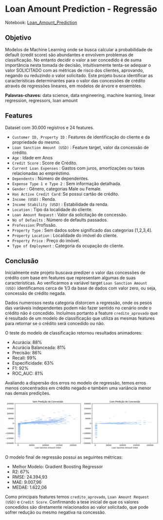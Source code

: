 # Loan Amount Prediction - Regressão

Notebook: [Loan_Amount_Prediction](https://github.com/fayoshida/data-science/blob/main/Loan_Amount_Predicton/Loan_Amount_Prediction.ipynb)

## Objetivo
Modelos de Machine Learning onde se busca calcular a probabilidade de default (credit score) são abundantes e envolvem problemas de classificação. No entanto decidir o valor a ser concedido é de suma importância nesta tomada de decisão, intuitivamente tenta-se adequar o valor SOLICITADO com as métricas de risco dos clientes, aprovando, negando ou reduzindo o valor solicitado. Este projeto busca identificar as características determinantes para o valor das concessões de crédito através de regressões lineares, em modelos de árvore e ensembles.

**Palavras-chaves:** data science, data engineering, machine learning, linear regression, regressors, loan amount

## Features

 Dataset com 30.000 registros e 24 features.

- `Customer ID, Property ID` : Features de identificação do cliente e da propriedade do mesmo.
- `Loan Sanction Amount (USD)` : Feature target, valor da concessão de crédito.
- `Age` : Idade em Anos
- `Credit Score` : Score de Crédito.
- `Current Loan Expenses` : Gastos com juros, amortizações ou taxas relacionadas ao empréstimo.
- `Dependents` : Número de dependentes.
- `Expense Type 1 e Type 2` : Sem informação detalhada.
- `Gender` : Gênero, categorias Male ou Female.
- `Has Active Credit Card`: Se possui cartão de crédito.
- `Income (USD)` : Renda.
- `Income Stability (USD)` : Estabilidade da renda.
- `Location` : Tipo da localidade do cliente.
- `Loan Amount Request` : Valor da solicitação de concessão.
- `No of Defaults` : Número de defaults passados.
- `Profession`: Profissão.
- `Property Type` : Sem dados sobre significado das categorias [1,2,3,4].
- `Property Location` : Localidade do imóvel do cliente.
- `Property Price` : Preço do imóvel.
- `Type of Employment` : Categoria da ocupação do cliente.

## Conclusão

Inicialmente este projeto buscava predizer o valor das concessões de crédito com base em features que representam algumas de suas características. Ao verificarmos a variável target `Loan Sanction Amount (USD)` identificamos cerca de 1/3 da base de dados com valor zero, ou seja, concessão de crédito negada. <br>

Dados numerosos nesta categoria distorcem a regressão, onde os pesos das variáveis independentes podem não fazer sentido no cenário onde o crédito não é concedido. Incluímos portanto a feature `credito_aprovado` que é resultado de um modelo de classificação que utiliza as mesmas features para retornar se o crédito será concedido ou não. <br>

O teste do modelo de classificação retornou resultados animadores: <br>

- Acurácia: 88%
- Acurácia Balanceada: 81%
- Precisão: 86%
- Recall: 99%
- Especificidade: 63%
- F1: 92%
- ROC_AUC: 81%

Avaliando a dispersão dos erros no modelo de regressão, temos erros menos concentrados em crédito negado e também uma variância menor nas demais predições.<br>

![errors](https://github.com/fayoshida/data-science/blob/47d315eba0585842e7bcd806914e7fb5807d5feb/Loan_Amount_Predicton/residual_errors.PNG)

O modelo final de regressão possui as seguintes métricas:

 - Melhor Modelo: Gradient Boosting Regressor
 - R2: 67%
 - RMSE: 24.394,93
 - MAE: 9.007,96
 - MEDAE: 1.622,06

Como principais features temos `credito_aprovado`, `Loan Amount Request (USD)` e `Credit Score`. Confirmando a tese inicial de que os valores concedidos são diretamente relacionados ao valor solicitado, que pode sofrer redução ou mesmo negativa na concessão.


